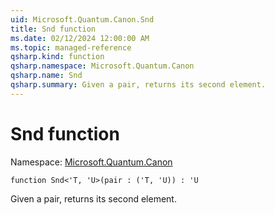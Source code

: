 ```yaml
---
uid: Microsoft.Quantum.Canon.Snd
title: Snd function
ms.date: 02/12/2024 12:00:00 AM
ms.topic: managed-reference
qsharp.kind: function
qsharp.namespace: Microsoft.Quantum.Canon
qsharp.name: Snd
qsharp.summary: Given a pair, returns its second element.
---
```


# Snd function

Namespace: [Microsoft.Quantum.Canon](xref:Microsoft.Quantum.Canon)

```qsharp
function Snd<'T, 'U>(pair : ('T, 'U)) : 'U
```

Given a pair, returns its second element.
